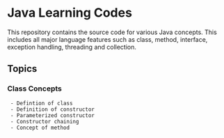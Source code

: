 # Java Learning Codes

This repository contains the source code for various Java concepts. This includes all major language features such as class, method, interface, exception handling, threading and collection. 

## Topics

### Class Concepts
     - Defintion of class
     - Definition of constructor
     - Parameterized constructor
     - Constructor chaining
     - Concept of method
     
